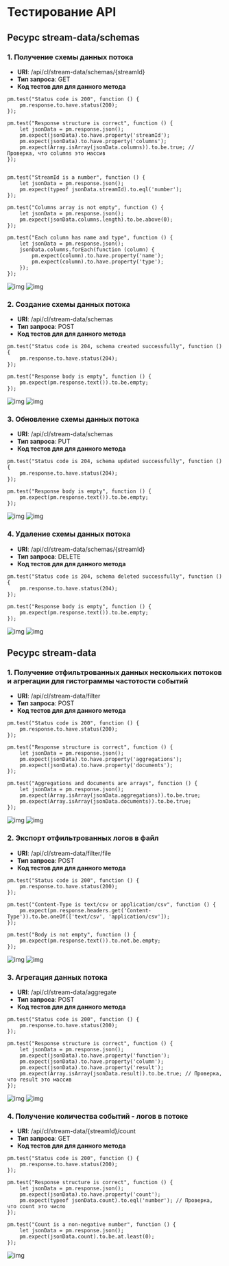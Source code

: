 # Тестирование API

## Ресурс stream-data/schemas

### 1. Получение схемы данных потока
- **URI**: /api/cl/stream-data/schemas/{streamId}
- **Тип запроса**: GET
- **Код тестов для для данного метода**
```
pm.test("Status code is 200", function () {
    pm.response.to.have.status(200);
});

pm.test("Response structure is correct", function () {
    let jsonData = pm.response.json();
    pm.expect(jsonData).to.have.property('streamId');
    pm.expect(jsonData).to.have.property('columns');
    pm.expect(Array.isArray(jsonData.columns)).to.be.true; // Проверка, что columns это массив
});


pm.test("StreamId is a number", function () {
    let jsonData = pm.response.json();
    pm.expect(typeof jsonData.streamId).to.eql('number');
});

pm.test("Columns array is not empty", function () {
    let jsonData = pm.response.json();
    pm.expect(jsonData.columns.length).to.be.above(0);
});

pm.test("Each column has name and type", function () {
    let jsonData = pm.response.json();
    jsonData.columns.forEach(function (column) {
        pm.expect(column).to.have.property('name');
        pm.expect(column).to.have.property('type');
    });
});
```
![img](https://github.com/YusupovIlya/Software_architecture/blob/LabWork4/Lab%20Work%20%E2%84%964/docs/images/schema1%20input%20and%20results.jpg)
![img](https://github.com/YusupovIlya/Software_architecture/blob/LabWork4/Lab%20Work%20%E2%84%964/docs/images/schema1%20test.jpg)

### 2. Создание схемы данных потока
- **URI**: /api/cl/stream-data/schemas
- **Тип запроса**: POST
- **Код тестов для для данного метода**
```
pm.test("Status code is 204, schema created successfully", function () {
    pm.response.to.have.status(204);
});

pm.test("Response body is empty", function () {
    pm.expect(pm.response.text()).to.be.empty;
});
```
![img](https://github.com/YusupovIlya/Software_architecture/blob/LabWork4/Lab%20Work%20%E2%84%964/docs/images/schema2%20input%20and%20result.jpg)
![img](https://github.com/YusupovIlya/Software_architecture/blob/LabWork4/Lab%20Work%20%E2%84%964/docs/images/schema3%20tests.jpg)

### 3. Обновление схемы данных потока
- **URI**: /api/cl/stream-data/schemas
- **Тип запроса**: PUT
- **Код тестов для для данного метода**
```
pm.test("Status code is 204, schema updated successfully", function () {
    pm.response.to.have.status(204);
});

pm.test("Response body is empty", function () {
    pm.expect(pm.response.text()).to.be.empty;
});
```
![img](https://github.com/YusupovIlya/Software_architecture/blob/LabWork4/Lab%20Work%20%E2%84%964/docs/images/schema4%20result.jpg)
![img](https://github.com/YusupovIlya/Software_architecture/blob/LabWork4/Lab%20Work%20%E2%84%964/docs/images/schema4%20tests.jpg)

### 4. Удаление схемы данных потока
- **URI**: /api/cl/stream-data/schemas/{streamId}
- **Тип запроса**: DELETE
- **Код тестов для для данного метода**
```
pm.test("Status code is 204, schema deleted successfully", function () {
    pm.response.to.have.status(204);
});

pm.test("Response body is empty", function () {
    pm.expect(pm.response.text()).to.be.empty;
});
```
![img](https://github.com/YusupovIlya/Software_architecture/blob/LabWork4/Lab%20Work%20%E2%84%964/docs/images/schema5%20res.jpg)
![img](https://github.com/YusupovIlya/Software_architecture/blob/LabWork4/Lab%20Work%20%E2%84%964/docs/images/schema5%20tests.jpg)

## Ресурс stream-data

### 1. Получение отфильтрованных данных нескольких потоков и агрегации для гистограммы частотости событий
- **URI**: /api/cl/stream-data/filter
- **Тип запроса**: POST
- **Код тестов для для данного метода**
```
pm.test("Status code is 200", function () {
    pm.response.to.have.status(200);
});

pm.test("Response structure is correct", function () {
    let jsonData = pm.response.json();
    pm.expect(jsonData).to.have.property('aggregations');
    pm.expect(jsonData).to.have.property('documents');
});

pm.test("Aggregations and documents are arrays", function () {
    let jsonData = pm.response.json();
    pm.expect(Array.isArray(jsonData.aggregations)).to.be.true;
    pm.expect(Array.isArray(jsonData.documents)).to.be.true;
});
```
![img](https://github.com/YusupovIlya/Software_architecture/blob/LabWork4/Lab%20Work%20%E2%84%964/docs/images/data1%20input%20and%20results.jpg)
![img](https://github.com/YusupovIlya/Software_architecture/blob/LabWork4/Lab%20Work%20%E2%84%964/docs/images/data1%20tests.jpg)

### 2. Экспорт отфильтрованных логов в файл
- **URI**: /api/cl/stream-data/filter/file
- **Тип запроса**: POST
- **Код тестов для для данного метода**
```
pm.test("Status code is 200", function () {
    pm.response.to.have.status(200);
});

pm.test("Content-Type is text/csv or application/csv", function () {
    pm.expect(pm.response.headers.get('Content-Type')).to.be.oneOf(['text/csv', 'application/csv']);
});

pm.test("Body is not empty", function () {
    pm.expect(pm.response.text()).to.not.be.empty;
});
```
![img](https://github.com/YusupovIlya/Software_architecture/blob/LabWork4/Lab%20Work%20%E2%84%964/docs/images/data2%20input%20and%20results.jpg)
![img](https://github.com/YusupovIlya/Software_architecture/blob/LabWork4/Lab%20Work%20%E2%84%964/docs/images/data2%20tests.jpg)

### 3. Агрегация данных потока
- **URI**: /api/cl/stream-data/aggregate
- **Тип запроса**: POST
- **Код тестов для для данного метода**
```
pm.test("Status code is 200", function () {
    pm.response.to.have.status(200);
});

pm.test("Response structure is correct", function () {
    let jsonData = pm.response.json();
    pm.expect(jsonData).to.have.property('function');
    pm.expect(jsonData).to.have.property('column');
    pm.expect(jsonData).to.have.property('result');
    pm.expect(Array.isArray(jsonData.result)).to.be.true; // Проверка, что result это массив
});
```
![img](https://github.com/YusupovIlya/Software_architecture/blob/LabWork4/Lab%20Work%20%E2%84%964/docs/images/data3%20input%20and%20results.jpg)
![img](https://github.com/YusupovIlya/Software_architecture/blob/LabWork4/Lab%20Work%20%E2%84%964/docs/images/data3%20tests.jpg)

### 4. Получение количества событий - логов в потоке
- **URI**: /api/cl/stream-data/{streamId}/count
- **Тип запроса**: GET
- **Код тестов для для данного метода**
```
pm.test("Status code is 200", function () {
    pm.response.to.have.status(200);
});

pm.test("Response structure is correct", function () {
    let jsonData = pm.response.json();
    pm.expect(jsonData).to.have.property('count');
    pm.expect(typeof jsonData.count).to.eql('number'); // Проверка, что count это число
});

pm.test("Count is a non-negative number", function () {
    let jsonData = pm.response.json();
    pm.expect(jsonData.count).to.be.at.least(0);
});
```
![img](https://github.com/YusupovIlya/Software_architecture/blob/LabWork4/Lab%20Work%20%E2%84%964/docs/images/data4.jpg)
